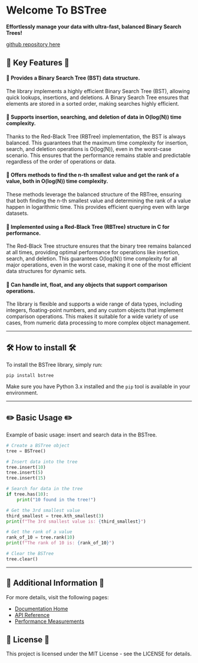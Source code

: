 # Welcome To BSTree

**Effortlessly manage your data with ultra-fast, balanced Binary Search Trees!**

[github repository here](http://github.com/nikaided/bstree)

## 🔑 Key Features 🔑

#### 🚀 Provides a Binary Search Tree (BST) data structure.

The library implements a highly efficient Binary Search Tree (BST), allowing quick lookups, insertions, and deletions. A Binary Search Tree ensures that elements are stored in a sorted order, making searches highly efficient.

#### 🚀 Supports insertion, searching, and deletion of data in O(log(N)) time complexity.

Thanks to the Red-Black Tree (RBTree) implementation, the BST is always balanced. This guarantees that the maximum time complexity for insertion, search, and deletion operations is O(log(N)), even in the worst-case scenario. This ensures that the performance remains stable and predictable regardless of the order of operations or data.

#### 🚀 Offers methods to find the n-th smallest value and get the rank of a value, both in O(log(N)) time complexity.

These methods leverage the balanced structure of the RBTree, ensuring that both finding the n-th smallest value and determining the rank of a value happen in logarithmic time. This provides efficient querying even with large datasets.

#### 🚀 Implemented using a Red-Black Tree (RBTree) structure in C for performance.

The Red-Black Tree structure ensures that the binary tree remains balanced at all times, providing optimal performance for operations like insertion, search, and deletion. This guarantees O(log(N)) time complexity for all major operations, even in the worst case, making it one of the most efficient data structures for dynamic sets.

#### 🚀 Can handle int, float, and any objects that support comparison operations.

The library is flexible and supports a wide range of data types, including integers, floating-point numbers, and any custom objects that implement comparison operations. This makes it suitable for a wide variety of use cases, from numeric data processing to more complex object management.

---

## 🛠️ How to install 🛠️

To install the BSTree library, simply run:

```shell
pip install bstree
```

Make sure you have Python 3.x installed and the `pip` tool is available in your environment.

---

## ✏️ Basic Usage ✏️

Example of basic usage: insert and search data in the BSTree.

```python
# Create a BSTree object
tree = BSTree()

# Insert data into the tree
tree.insert(10)
tree.insert(5)
tree.insert(15)

# Search for data in the tree
if tree.has(10):
    print("10 found in the tree!")

# Get the 3rd smallest value
third_smallest = tree.kth_smallest(3)
print(f"The 3rd smallest value is: {third_smallest}")

# Get the rank of a value
rank_of_10 = tree.rank(10)
print(f"The rank of 10 is: {rank_of_10}")

# Clear the BSTree
tree.clear()
```

---

## 📓 Additional Information 📓

For more details, visit the following pages:

- [Documentation Home]()
- [API Reference]()
- [Performance Measurements]()

## 📝 License 📝

This project is licensed under the MIT License - see the LICENSE for details.
